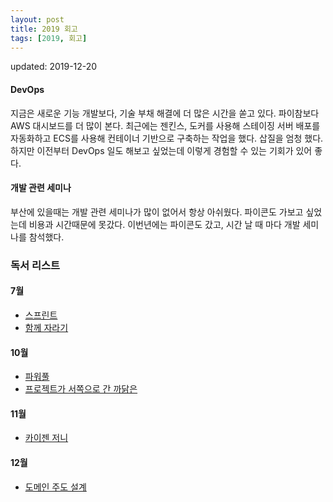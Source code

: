 ```yaml
---
layout: post
title: 2019 회고
tags: [2019, 회고]
---
```


updated: 2019-12-20

#### DevOps
지금은 새로운 기능 개발보다, 기술 부채 해결에 더 많은 시간을 쏟고 있다. 파이참보다 AWS 대시보드를 더 많이 본다. 최근에는 젠킨스, 도커를 사용해 스테이징 서버 배포를 자동화하고 ECS를 사용해 컨테이너 기반으로 구축하는 작업을 했다. 삽질을 엄청 했다. 하지만 이전부터 DevOps 일도 해보고 싶었는데 이렇게 경험할 수 있는 기회가 있어 좋다.

#### 개발 관련 세미나
부산에 있을때는 개발 관련 세미나가 많이 없어서 항상 아쉬웠다. 파이콘도 가보고 싶었는데 비용과 시간때문에 못갔다. 이번년에는 파이콘도 갔고, 시간 날 때 마다 개발 세미나를 참석했다. 


### 독서 리스트
#### 7월 
* [스프린트](http://www.kyobobook.co.kr/product/detailViewKor.laf?ejkGb=KOR&mallGb=KOR&barcode=9788934975953&orderClick=LAG&Kc=)
* [함께 자라기](http://www.kyobobook.co.kr/product/detailViewKor.laf?ejkGb=KOR&mallGb=KOR&barcode=9788966262335&orderClick=LEa&Kc=)

#### 10월 
* [파워풀](http://www.kyobobook.co.kr/product/detailViewKor.laf?ejkGb=KOR&mallGb=KOR&barcode=9788966262335&orderClick=LEa&Kc=)
* [프로젝트가 서쪽으로 간 까닭은](http://www.kyobobook.co.kr/product/detailViewKor.laf?ejkGb=KOR&mallGb=KOR&barcode=9788991268685&orderClick=LEa&Kc=)

#### 11월 
* [카이젠 저니](http://www.kyobobook.co.kr/product/detailViewKor.laf?ejkGb=KOR&mallGb=KOR&barcode=9791188621767&orderClick=LAG&Kc=)

#### 12월
* [도메인 주도 설계]()



